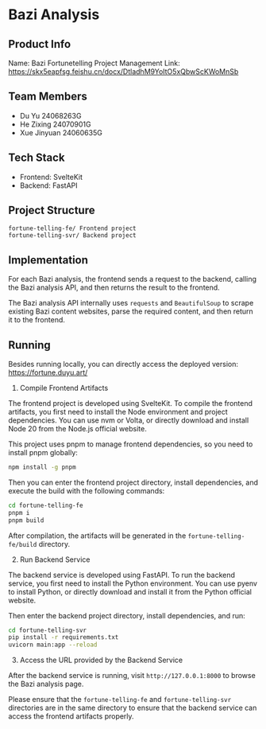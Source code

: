 # Bazi Analysis

## Product Info

Name: Bazi Fortunetelling
Project Management Link: https://skx5eapfsg.feishu.cn/docx/DtladhM9YoItO5xQbwScKWoMnSb 

## Team Members

- Du Yu  24068263G
- He Zixing 24070901G
- Xue Jinyuan 24060635G

## Tech Stack

- Frontend: SvelteKit
- Backend: FastAPI

## Project Structure

```
fortune-telling-fe/ Frontend project
fortune-telling-svr/ Backend project
```

## Implementation

For each Bazi analysis, the frontend sends a request to the backend, calling the Bazi analysis API, and then returns the result to the frontend.

The Bazi analysis API internally uses `requests` and `BeautifulSoup` to scrape existing Bazi content websites, parse the required content, and then return it to the frontend.

## Running

Besides running locally, you can directly access the deployed version: https://fortune.duyu.art/

1. Compile Frontend Artifacts

The frontend project is developed using SvelteKit. To compile the frontend artifacts, you first need to install the Node environment and project dependencies. You can use nvm or Volta, or directly download and install Node 20 from the Node.js official website.

This project uses pnpm to manage frontend dependencies, so you need to install pnpm globally:

```bash
npm install -g pnpm
```

Then you can enter the frontend project directory, install dependencies, and execute the build with the following commands:

```bash
cd fortune-telling-fe
pnpm i
pnpm build
```

After compilation, the artifacts will be generated in the `fortune-telling-fe/build` directory.

2. Run Backend Service

The backend service is developed using FastAPI. To run the backend service, you first need to install the Python environment. You can use pyenv to install Python, or directly download and install it from the Python official website.

Then enter the backend project directory, install dependencies, and run:

```bash
cd fortune-telling-svr
pip install -r requirements.txt
uvicorn main:app --reload
```

3. Access the URL provided by the Backend Service

After the backend service is running, visit `http://127.0.0.1:8000` to browse the Bazi analysis page.

Please ensure that the `fortune-telling-fe` and `fortune-telling-svr` directories are in the same directory to ensure that the backend service can access the frontend artifacts properly.
